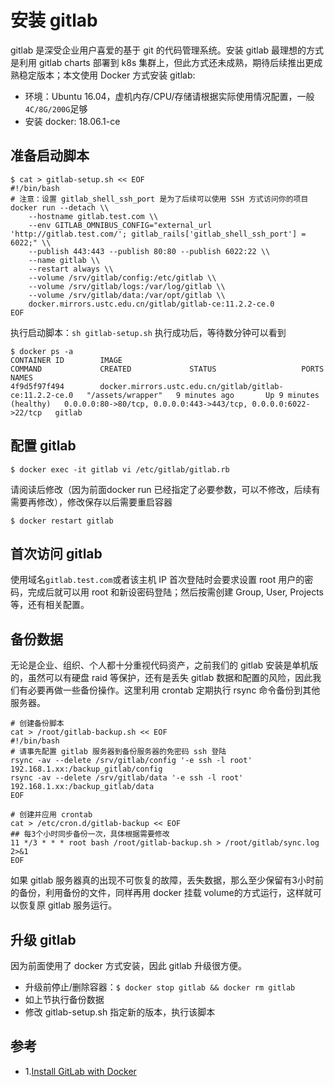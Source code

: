 # 安装 gitlab

gitlab 是深受企业用户喜爱的基于 git 的代码管理系统。安装 gitlab 最理想的方式是利用 gitlab charts
部署到 k8s 集群上，但此方式还未成熟，期待后续推出更成熟稳定版本；本文使用 Docker 方式安装 gitlab:

- 环境：Ubuntu
16.04，虚机内存/CPU/存储请根据实际使用情况配置，一般`4C/8G/200G`足够
- 安装 docker: 18.06.1-ce

## 准备启动脚本

```{.python .input}
$ cat > gitlab-setup.sh << EOF
#!/bin/bash
# 注意：设置 gitlab_shell_ssh_port 是为了后续可以使用 SSH 方式访问你的项目
docker run --detach \\
    --hostname gitlab.test.com \\
    --env GITLAB_OMNIBUS_CONFIG="external_url 'http://gitlab.test.com/'; gitlab_rails['gitlab_shell_ssh_port'] = 6022;" \\
    --publish 443:443 --publish 80:80 --publish 6022:22 \\
    --name gitlab \\
    --restart always \\
    --volume /srv/gitlab/config:/etc/gitlab \\
    --volume /srv/gitlab/logs:/var/log/gitlab \\
    --volume /srv/gitlab/data:/var/opt/gitlab \\
    docker.mirrors.ustc.edu.cn/gitlab/gitlab-ce:11.2.2-ce.0
EOF
```

执行启动脚本：`sh gitlab-setup.sh` 执行成功后，等待数分钟可以看到

```{.python .input}
$ docker ps -a
CONTAINER ID        IMAGE                                                 COMMAND             CREATED             STATUS                   PORTS                                                            NAMES
4f9d5f97f494        docker.mirrors.ustc.edu.cn/gitlab/gitlab-ce:11.2.2-ce.0   "/assets/wrapper"   9 minutes ago       Up 9 minutes (healthy)   0.0.0.0:80->80/tcp, 0.0.0.0:443->443/tcp, 0.0.0.0:6022->22/tcp   gitlab
```

## 配置 gitlab

```{.python .input}
$ docker exec -it gitlab vi /etc/gitlab/gitlab.rb
```

请阅读后修改（因为前面docker run 已经指定了必要参数，可以不修改，后续有需要再修改），修改保存以后需要重启容器

```{.python .input}
$ docker restart gitlab
```

## 首次访问 gitlab

使用域名`gitlab.test.com`或者该主机 IP 首次登陆时会要求设置 root 用户的密码，完成后就可以用 root
和新设密码登陆；然后按需创建 Group, User, Projects等，还有相关配置。

## 备份数据
无论是企业、组织、个人都十分重视代码资产，之前我们的 gitlab 安装是单机版的，虽然可以有硬盘 raid 等保护，还有是丢失 gitlab
数据和配置的风险，因此我们有必要再做一些备份操作。这里利用 crontab 定期执行 rsync 命令备份到其他服务器。

```{.python .input}
# 创建备份脚本
cat > /root/gitlab-backup.sh << EOF
#!/bin/bash
# 请事先配置 gitlab 服务器到备份服务器的免密码 ssh 登陆
rsync -av --delete /srv/gitlab/config '-e ssh -l root' 192.168.1.xx:/backup_gitlab/config
rsync -av --delete /srv/gitlab/data '-e ssh -l root' 192.168.1.xx:/backup_gitlab/data
EOF

# 创建并应用 crontab
cat > /etc/cron.d/gitlab-backup << EOF
## 每3个小时同步备份一次，具体根据需要修改
11 */3 * * * root bash /root/gitlab-backup.sh > /root/gitlab/sync.log 2>&1
EOF
```

如果 gitlab 服务器真的出现不可恢复的故障，丢失数据，那么至少保留有3小时前的备份，利用备份的文件，同样再用 docker 挂载
volume的方式运行，这样就可以恢复原 gitlab 服务运行。

## 升级 gitlab

因为前面使用了 docker 方式安装，因此 gitlab
升级很方便。

- 升级前停止/删除容器：`$ docker stop gitlab && docker rm gitlab`
- 如上节执行备份数据
- 修改
gitlab-setup.sh 指定新的版本，执行该脚本

## 参考

- 1.[Install GitLab with
Docker](https://docs.gitlab.com/omnibus/docker/)
